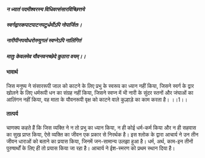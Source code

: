 ##### न ध्यातं पदमीश्वरस्य विधिवत्संसारविच्छित्तये
##### स्वर्गद्वारकपाटपाटनपटुर्धर्मोऽपि नोपार्जितः।
##### नारीपीनपयोधरोरुयुगलं स्वप्नेऽपि नालिंगितं
##### मातुः केवलमेव यौवनवनच्छेदे कुठारा वयम्।। 

#### भावार्थ

जिस मनुष्य ने संसाररूपी जाल को काटने के लिए प्रभु के स्वरूप का ध्यान नहीं किया, जिसने स्वर्ग के द्वार खोलने के लिए धर्मरूपी धन का संग्रह नहीं किया, जिसने स्वप्न में भी नारी के सुंदर स्तनों और जंघाओं का आलिंगन नहीं किया, वह माता के यौवनरूपी वृक्ष को काटने वाले कुल्हाड़े का काम करता है। ।।1।।

#### तात्पर्य

चाणक्य कहते हैं कि जिस व्यक्ति ने न तो प्रभु का ध्यान किया, न ही कोई धर्म-कर्म किया और न ही सहवास का सुख प्राप्त किया, ऐसे व्यक्ति का जीवन एक प्रकार से निरर्थक है। इस श्लोक के द्वारा आचार्य ने उन तीन जीवन धाराओं को बताने का प्रयास किया, जिनमें जन-सामान्य उलझा हुआ है। धर्म, अर्थ, काम-इन तीनों पुरुषार्थों के लिए ही तो प्रयास किया जा रहा है। आचार्य ने ईश-स्मरण को प्रथम स्थान दिया है।
